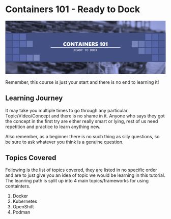 # Containers 101 - Ready to Dock

![Container learning path banner](container_lp_banner.png)

Remember, this course is just your start and there is no end to learning it!

## Learning Journey

It may take you multiple times to go through any particular Topic/Video/Concept and there is no shame in it. Anyone who says they got the concept in the first try are either really smart or lying, rest of us need repetition and practice to learn anything new.

Also remember, as a beginner there is no such thing as silly questions, so be sure to ask whatever you think is a genuine question.

## Topics Covered

Following is the list of topics covered, they are listed in no specific order and are to just give you an idea of topic we would be learning in this tutorial. The leanring path is split up into 4 main topics/frameworks for using containters.

1. Docker
2. Kubernetes
3. OpenShift
4. Podman
